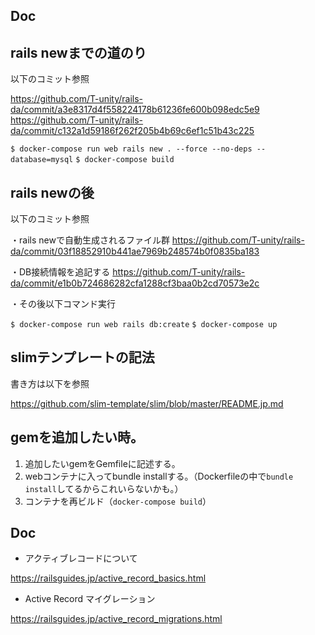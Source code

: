 ## Doc

## rails newまでの道のり

以下のコミット参照

https://github.com/T-unity/rails-da/commit/a3e8317d4f558224178b61236fe600b098edc5e9
https://github.com/T-unity/rails-da/commit/c132a1d59186f262f205b4b69c6ef1c51b43c225

`$ docker-compose run web rails new . --force --no-deps --database=mysql`
`$ docker-compose build`

 ## rails newの後

以下のコミット参照

・rails newで自動生成されるファイル群
https://github.com/T-unity/rails-da/commit/03f18852910b441ae7969b248574b0f0835ba183

・DB接続情報を追記する
https://github.com/T-unity/rails-da/commit/e1b0b724686282cfa1288cf3baa0b2cd70573e2c

・その後以下コマンド実行

`$ docker-compose run web rails db:create`
`$ docker-compose up`

## slimテンプレートの記法

書き方は以下を参照

https://github.com/slim-template/slim/blob/master/README.jp.md

## gemを追加したい時。

  1. 追加したいgemをGemfileに記述する。
  1. webコンテナに入ってbundle installする。（Dockerfileの中で`bundle install`してるからこれいらないかも。）
  1. コンテナを再ビルド（`docker-compose build`）

## Doc

 - アクティブレコードについて

 https://railsguides.jp/active_record_basics.html

 - Active Record マイグレーション

https://railsguides.jp/active_record_migrations.html
